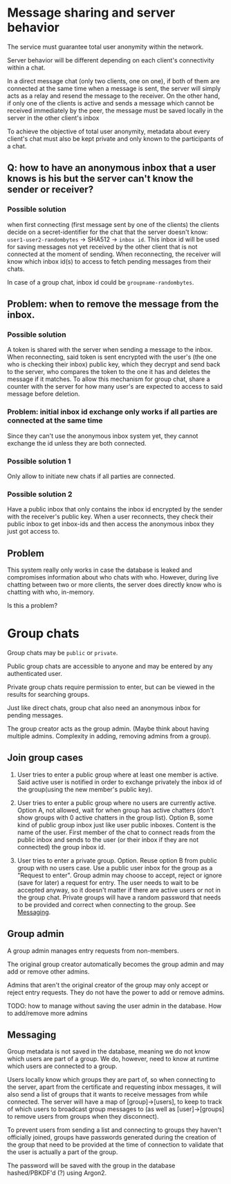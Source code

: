 # Message sharing and server behavior
The service must guarantee total user anonymity within the network.

Server behavior will be different depending on each client's connectivity within a chat. 

In a direct message chat (only two clients, one on one), if both of them are connected at the same time when a message is sent, the server will simply acts as a relay and resend the message to the receiver.
On the other hand, if only one of the clients is active and sends a message which cannot be received immediately by the peer, the message must be saved locally in the server in the other client's inbox

To achieve the objective of total user anonymity, metadata about every client's chat must also be kept private and only known to the participants of a chat. 

## Q: how to have an anonymous inbox that a user knows is his but the server can't know the sender or receiver?

### Possible solution

when first connecting (first message sent by one of the clients) the clients decide on a secret-identifier for the chat that the server doesn't know: `user1-user2-randombytes` &rarr; SHA512 &rarr; `inbox id`. This inbox id will be used for saving messages not yet received by the other client that is not connected at the moment of sending. When reconnecting, the receiver will know which inbox id(s) to access to fetch pending messages from their chats.

In case of a group chat, inbox id could be `groupname-randombytes`.

## Problem: when to remove the message from the inbox.

### Possible solution
A token is shared with the server when sending a message to the inbox. When reconnecting, said token is sent encrypted with the user's (the one who is checking their inbox) public key, which they decrypt and send back to the server, who compares the token to the one it has and deletes the message if it matches. To allow this mechanism for group chat, share a counter with the server for how many user's are expected to access to said message before deletion.

### Problem: initial inbox id exchange only works if all parties are connected at the same time

Since they can't use the anonymous inbox system yet, they cannot exchange the id unless they are both connected.

### Possible solution 1
Only allow to initiate new chats if all parties are connected.

### Possible solution 2
Have a public inbox that only contains the inbox id encrypted by the sender with the receiver's public key. When a user reconnects, they check their public inbox to get inbox-ids and then access the anonymous inbox they just got access to.

## Problem
This system really only works in case the database is leaked and compromises information about who chats with who. However, during live chatting between two or more clients, the server does directly know who is chatting with who, in-memory.

Is this a problem?

# Group chats
Group chats may be `public` or `private`.

Public group chats are accessible to anyone and may be entered by any authenticated user.

Private group chats require permission to enter, but can be viewed in the results for searching groups.

Just like direct chats, group chat also need an anonymous inbox for pending messages.

The group creator acts as the group admin. (Maybe think about having multiple admins. Complexity in adding, removing admins from a group).

## Join group cases
1. User tries to enter a public group where at least one member is active. Said active user is notified in order to exchange privately the inbox id of the group(using the new member's public key).
   
2. User tries to enter a public group where no users are currently active. 
   Option A, not allowed, wait for when group has active chatters (don't show groups with 0 active chatters in the group list). 
   Option B, some kind of public group inbox just like user public inboxes. Content is the name of the user. First member of the chat to connect reads from the public inbox and sends to the user (or their inbox if they are not connected) the group inbox id.
   
3. User tries to enter a private group.
   Option. Reuse option B from public group with no users case. Use a public user inbox for the group as a "Request to enter". Group admin may choose to accept, reject or ignore (save for later) a request for entry. 
   The user needs to wait to be accepted anyway, so it doesn't matter if there are active users or not in the group chat.
   Private groups will have a random password that needs to be provided and correct when connecting to the group. See [Messaging](##Messaging).

## Group admin
A group admin manages entry requests from non-members.

The original group creator automatically becomes the group admin and may add or remove other admins.

Admins that aren't the original creator of the group may only accept or reject entry requests. They do not have the power to add or remove admins.

TODO: how to manage without saving the user admin in the database. How to add/remove more admins

## Messaging
Group metadata is not saved in the database, meaning we do not know which users are part of a group. We do, however, need to know at runtime which users are connected to a group.

Users locally know which groups they are part of, so when connecting to the server, apart from the certificate and requesting inbox messages, it will also send a list of groups that it wants to receive messages from while connected. The server will have a map of [group]&rarr;[users], to keep to track of which users to broadcast group messages to (as well as [user]&rarr;[groups] to remove users from groups when they disconnect).

To prevent users from sending a list and connecting to groups they haven't officially joined, groups have passwords generated during the creation of the group that need to be provided at the time of connection to validate that the user is actually a part of the group.

The password will be saved with the group in the database hashed/PBKDF'd (?) using Argon2.
